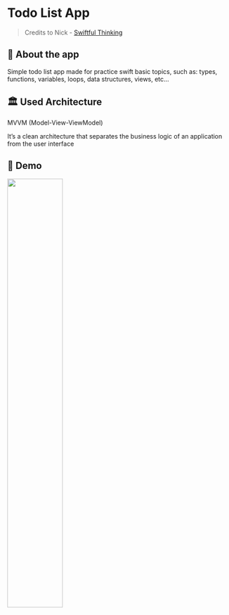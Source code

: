 # Todo List App

> Credits to Nick -  [Swiftful Thinking](https://www.youtube.com/@SwiftfulThinking)
> 

## 📲 About the app

Simple todo list app made for practice swift basic topics, such as: types, functions, variables, loops, data structures, views, etc…

## 🏛️ Used Architecture

MVVM (Model-View-ViewModel)

It’s a clean architecture that separates the business logic of an application from the user interface

## 📱 Demo

<img width= "50%" height = "50%" src = "/assets/screen.gif">
